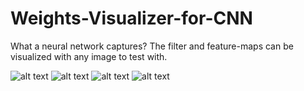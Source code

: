 # Weights-Visualizer-for-CNN
What a neural network captures? The filter and feature-maps can be visualized with any image to test with.


![alt text](https://github.com/vermavinay982/Weights-Visualizer-for-CNN/blob/main/feature_map_4_bird.jpg)
![alt text](https://github.com/vermavinay982/Weights-Visualizer-for-CNN/blob/main/feature_map_3_bird.jpg)
![alt text](https://github.com/vermavinay982/Weights-Visualizer-for-CNN/blob/main/feature_map_2_bird.jpg)
![alt text](https://github.com/vermavinay982/Weights-Visualizer-for-CNN/blob/main/feature_map_1_bird.jpg)
